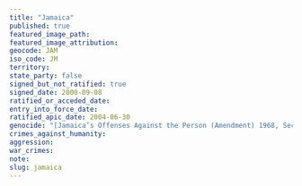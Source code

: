 ```yaml
---
title: "Jamaica"
published: true
featured_image_path:
featured_image_attribution:
geocode: JAM
iso_code: JM
territory:
state_party: false
signed_but_not_ratified: true
signed_date: 2000-09-08
ratified_or_acceded_date:
entry_into_force_date:
ratified_apic_date: 2004-06-30
genocide: "[Jamaica’s Offenses Against the Person (Amendment) 1968, Sec. 33](http://www.ecc.gov.jm/Downloads/Child-Laws/The%20Offences%20Against%20the%20Person%20Act%20-%201864.pdf)"
crimes_against_humanity:
aggression:
war_crimes:
note:
slug: jamaica
---
```

